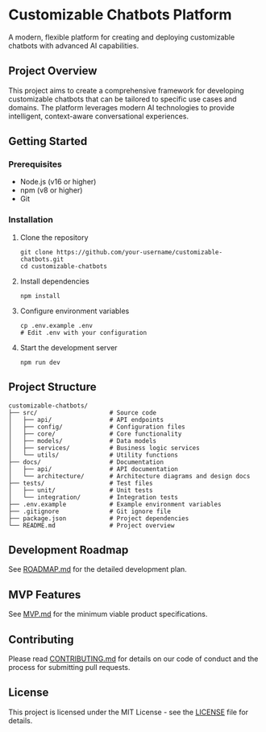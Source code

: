 # Customizable Chatbots Platform

A modern, flexible platform for creating and deploying customizable chatbots with advanced AI capabilities.

## Project Overview

This project aims to create a comprehensive framework for developing customizable chatbots that can be tailored to specific use cases and domains. The platform leverages modern AI technologies to provide intelligent, context-aware conversational experiences.

## Getting Started

### Prerequisites

- Node.js (v16 or higher)
- npm (v8 or higher)
- Git

### Installation

1. Clone the repository
   ```
   git clone https://github.com/your-username/customizable-chatbots.git
   cd customizable-chatbots
   ```

2. Install dependencies
   ```
   npm install
   ```

3. Configure environment variables
   ```
   cp .env.example .env
   # Edit .env with your configuration
   ```

4. Start the development server
   ```
   npm run dev
   ```

## Project Structure

```
customizable-chatbots/
├── src/                    # Source code
│   ├── api/                # API endpoints
│   ├── config/             # Configuration files
│   ├── core/               # Core functionality
│   ├── models/             # Data models
│   ├── services/           # Business logic services
│   └── utils/              # Utility functions
├── docs/                   # Documentation
│   ├── api/                # API documentation
│   └── architecture/       # Architecture diagrams and design docs
├── tests/                  # Test files
│   ├── unit/               # Unit tests
│   └── integration/        # Integration tests
├── .env.example            # Example environment variables
├── .gitignore              # Git ignore file
├── package.json            # Project dependencies
└── README.md               # Project overview
```

## Development Roadmap

See [ROADMAP.md](./ROADMAP.md) for the detailed development plan.

## MVP Features

See [MVP.md](./MVP.md) for the minimum viable product specifications.

## Contributing

Please read [CONTRIBUTING.md](./CONTRIBUTING.md) for details on our code of conduct and the process for submitting pull requests.

## License

This project is licensed under the MIT License - see the [LICENSE](./LICENSE) file for details.
